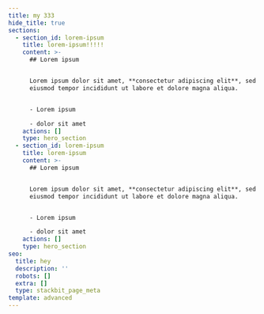 ```yaml
---
title: my 333
hide_title: true
sections:
  - section_id: lorem-ipsum
    title: lorem-ipsum!!!!!
    content: >-
      ## Lorem ipsum


      Lorem ipsum dolor sit amet, **consectetur adipiscing elit**, sed do
      eiusmod tempor incididunt ut labore et dolore magna aliqua.


      - Lorem ipsum

      - dolor sit amet
    actions: []
    type: hero_section
  - section_id: lorem-ipsum
    title: lorem-ipsum
    content: >-
      ## Lorem ipsum


      Lorem ipsum dolor sit amet, **consectetur adipiscing elit**, sed do
      eiusmod tempor incididunt ut labore et dolore magna aliqua.


      - Lorem ipsum

      - dolor sit amet
    actions: []
    type: hero_section
seo:
  title: hey
  description: ''
  robots: []
  extra: []
  type: stackbit_page_meta
template: advanced
---
```

